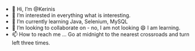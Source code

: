 - 👋 Hi, I’m @Kerinis
- 👀 I’m interested in everything what is interesting.
- 🌱 I’m currently learning Java, Selenium, MySQL
- 💞️ I’m looking to collaborate on - no, I am not looking 😄 I am learning. 
- 📫 How to reach me ... Go at midnight to the nearest crossroads and turn left three times. 

<!---
Kerinis/Kerinis is a ✨ special ✨ repository because its `README.md` (this file) appears on your GitHub profile.
You can click the Preview link to take a look at your changes.
--->
